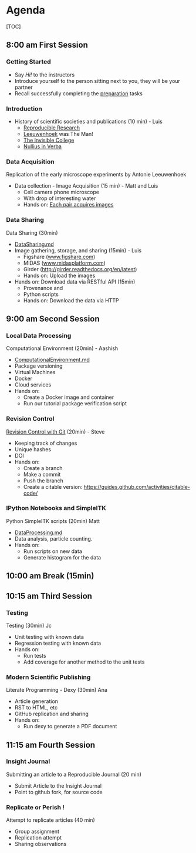 # Agenda

[TOC]

## 8:00 am First Session

### Getting Started

* Say *Hi!* to the instructors
* Introduce yourself to the person sitting next to you, they will be your
  partner
* Recall successfully completing the [preparation](Preparation.md) tasks

### Introduction

* History of scientific societies and publications (10 min) - Luis
    * [Reproducible Research](http://reproducible-research.github.io/Reproducible-Research-Part-I/)
    * [Leeuwenhoek](http://en.wikipedia.org/wiki/Antonie_van_Leeuwenhoek) was The Man!
    * [The Invisible College](http://en.wikipedia.org/wiki/Invisible_College)
    * [Nullius in Verba](https://royalsociety.org/about-us/history/)

### Data Acquisition

Replication of the early microscope experiments by Antonie Leeuwenhoek

* Data collection - Image Acquisition (15 min) - Matt and Luis
    * Cell camera phone microscope
    * With drop of interesting water
    * Hands on: [Each pair acquires images](DataAcquisition.md)

### Data Sharing

Data Sharing (30min)

* [DataSharing.md](DataSharing.md)
* Image gathering, storage, and sharing (15min) - Luis
  * Figshare (www.figshare.com)
  * MIDAS (www.midasplatform.com)
  * Girder (http://girder.readthedocs.org/en/latest)
  * Hands on: Upload the images
* Hands on: Download data via RESTful API (15min)
  * Provenance and
  * Python scripts
  * Hands on: Download the data via HTTP


## 9:00 am Second Session

### Local Data Processing

Computational Environment (20min) - Aashish

* [ComputationalEnvironment.md](ComputationalEnvironment.md)
* Package versioning
* Virtual Machines
* Docker
* Cloud services
* Hands on:
  * Create a Docker image and container
  * Run our tutorial package verification script

### Revision Control

[Revision Control with Git](VersionControl.md) (20min) - Steve

* Keeping track of changes
* Unique hashes
* DOI
* Hands on:
  * Create a branch
  * Make a commit
  * Push the branch
  * Create a citable version: https://guides.github.com/activities/citable-code/

### IPython Notebooks and SimpleITK

Python SimpleITK scripts (20min) Matt

* [DataProcessing.md](DataProcessing.md)
* Data analysis, particle counting.
* Hands on:
  * Run scripts on new data
  * Generate histogram for the data

## 10:00 am Break (15min)

## 10:15 am Third Session

### Testing

Testing (30min)  Jc

* Unit testing with known data
* Regression testing with known data
* Hands on:
  * Run tests
  * Add coverage for another method to the unit tests

### Modern Scientific Publishing

Literate Programming - Dexy (30min) Ana

* Article generation
* RST to HTML, etc
* GitHub replication and sharing
* Hands on:
  *  Run dexy to generate a PDF document


## 11:15 am Fourth Session

### Insight Journal

Submitting an article to a Reproducible Journal (20 min)

* Submit Article to the Insight Journal
* Point to github fork, for source code

### Replicate or Perish !

Attempt to replicate articles (40 min)

* Group assignment
* Replication attempt
* Sharing observations
